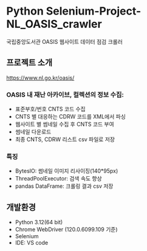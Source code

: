 # Python Selenium-Project-NL_OASIS_crawler
국립중앙도서관 OASIS 웹사이트 데이터 점검 크롤러 

## 프로젝트 소개
https://www.nl.go.kr/oasis/

### OASIS 내 재난 아카이브, 컬렉션의 정보 수집:
- 표준부호/번호 CNTS 코드 수집
- CNTS 별 대응하는 CDRW 코드를 XML에서 파싱
- 웹사이트 별 썸네일 수집 후 CNTS 코드 부여
- 썸네일 다운로드
- 최종 CNTS, CDRW 리스트 csv 파일로 저장

### 특징
- BytesIO: 썸네일 이미지 리사이징(140*95px)
- ThreadPoolExecutor: 검색 속도 향상 
- pandas DataFrame: 크롤링 결과 csv 저장 

## 개발환경
- Python 3.12(64 bit)
- Chrome WebDriver (120.0.6099.109 기준)
- Selenium 
- IDE: VS code
